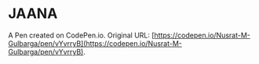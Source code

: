 # JAANA

A Pen created on CodePen.io. Original URL: [https://codepen.io/Nusrat-M-Gulbarga/pen/vYvrryB](https://codepen.io/Nusrat-M-Gulbarga/pen/vYvrryB).

